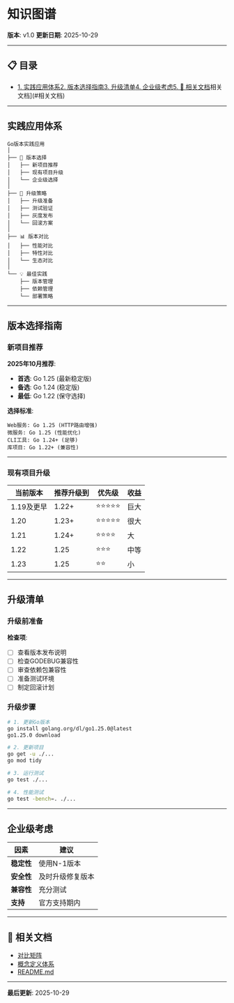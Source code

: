 # 知识图谱

**版本**: v1.0
**更新日期**: 2025-10-29

---

## 📋 目录

- [1. 实践应用体系](#1.-实践应用体系)[2. 版本选择指南](#2.-版本选择指南)[3. 升级清单](#3.-升级清单)[4. 企业级考虑](#4.-企业级考虑)[5. 🔗 相关文档](#5.-相关文档)相关文档](#相关文档)

---

## 实践应用体系

```text
Go版本实践应用
│
├── 🎯 版本选择
│   ├── 新项目推荐
│   ├── 现有项目升级
│   └── 企业级选择
│
├── 🔄 升级策略
│   ├── 升级准备
│   ├── 测试验证
│   ├── 灰度发布
│   └── 回滚方案
│
├── 📊 版本对比
│   ├── 性能对比
│   ├── 特性对比
│   └── 生态对比
│
└── 💡 最佳实践
    ├── 版本管理
    ├── 依赖管理
    └── 部署策略
```

---

## 版本选择指南

### 新项目推荐

**2025年10月推荐**:

- **首选**: Go 1.25 (最新稳定版)
- **备选**: Go 1.24 (稳定版)
- **最低**: Go 1.22 (保守选择)

**选择标准**:

```text
Web服务: Go 1.25 (HTTP路由增强)
微服务: Go 1.25 (性能优化)
CLI工具: Go 1.24+ (足够)
库项目: Go 1.22+ (兼容性)
```

---

### 现有项目升级

| 当前版本 | 推荐升级到 | 优先级 | 收益 |
|---------|----------|-------|------|
| 1.19及更早 | 1.22+ | ⭐⭐⭐⭐⭐ | 巨大 |
| 1.20 | 1.23+ | ⭐⭐⭐⭐⭐ | 很大 |
| 1.21 | 1.24+ | ⭐⭐⭐⭐ | 大 |
| 1.22 | 1.25 | ⭐⭐⭐ | 中等 |
| 1.23 | 1.25 | ⭐⭐ | 小 |

---

## 升级清单

### 升级前准备

**检查项**:

- [ ] 查看版本发布说明
- [ ] 检查GODEBUG兼容性
- [ ] 审查依赖包兼容性
- [ ] 准备测试环境
- [ ] 制定回滚计划

### 升级步骤

```bash
# 1. 更新Go版本
go install golang.org/dl/go1.25.0@latest
go1.25.0 download

# 2. 更新项目
go get -u ./...
go mod tidy

# 3. 运行测试
go test ./...

# 4. 性能测试
go test -bench=. ./...
```

---

## 企业级考虑

| 因素 | 建议 |
|------|------|
| **稳定性** | 使用N-1版本 |
| **安全性** | 及时升级修复版本 |
| **兼容性** | 充分测试 |
| **支持** | 官方支持期内 |

---

## 🔗 相关文档

- [对比矩阵](./00-对比矩阵.md)
- [概念定义体系](./00-概念定义体系.md)
- [README.md](./README.md)

---

**最后更新**: 2025-10-29
